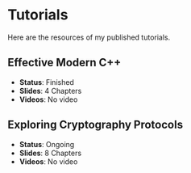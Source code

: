 # Tutorials

Here are the resources of my published tutorials.

## Effective Modern C++
* **Status**: Finished
* **Slides**: 4 Chapters
* **Videos**: No video

## Exploring Cryptography Protocols
* **Status**: Ongoing
* **Slides**: 8 Chapters
* **Videos**: No video
